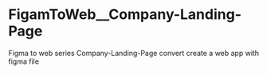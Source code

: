 # FigamToWeb__Company-Landing-Page
Figma to web series Company-Landing-Page convert create a web app with figma file
